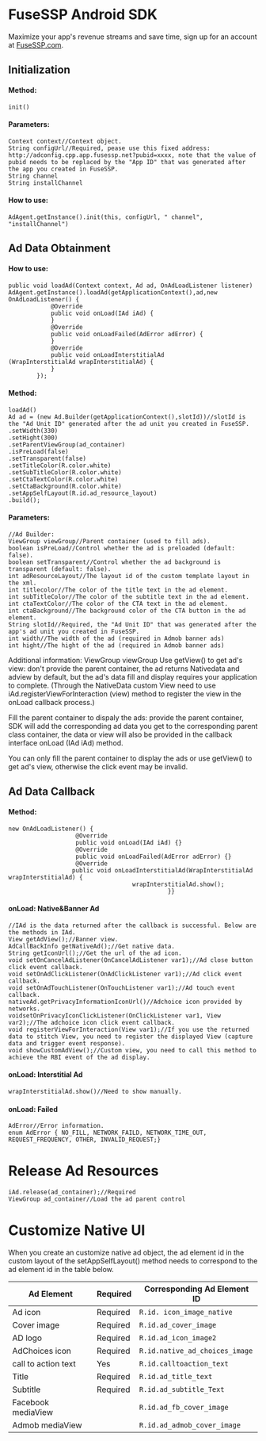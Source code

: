# FuseSSP Android SDK

Maximize your app's revenue streams and save time, sign up for an account at [FuseSSP.com](http://fusessp.com).


## Initialization

#### Method:
```
init()
```
#### Parameters:
```
Context context//Context object.
String configUrl//Required, pease use this fixed address: http://adconfig.cpp.app.fusessp.net?pubid=xxxx, note that the value of pubid needs to be replaced by the "App ID" that was generated after the app you created in FuseSSP.
String channel
String installChannel
```
#### How to use:
```
AdAgent.getInstance().init(this, configUrl, " channel", "installChannel")
```

## Ad Data Obtainment
#### How to use:
```
public void loadAd(Context context, Ad ad, OnAdLoadListener listener)
AdAgent.getInstance().loadAd(getApplicationContext(),ad,new OnAdLoadListener() {
            @Override
            public void onLoad(IAd iAd) {
            }
            @Override
            public void onLoadFailed(AdError adError) {
            }
            @Override
            public void onLoadInterstitialAd
(WrapInterstitialAd wrapInterstitialAd) {                   
            }
        });
```
#### Method:
```
loadAd()
Ad ad = (new Ad.Builder(getApplicationContext(),slotId))//slotId is the "Ad Unit ID" generated after the ad unit you created in FuseSSP.
.setWidth(330)
.setHight(300)
.setParentViewGroup(ad_container)
.isPreLoad(false)
.setTransparent(false)
.setTitleColor(R.color.white)
.setSubTitleColor(R.color.white)
.setCtaTextColor(R.color.white)
.setCtaBackground(R.color.white)
.setAppSelfLayout(R.id.ad_resource_layout)
.build();
```
#### Parameters:
```
//Ad Builder:
ViewGroup viewGroup//Parent container (used to fill ads).
boolean isPreLoad//Control whether the ad is preloaded (default: false).
boolean setTransparent//Control whether the ad background is transparent (default: false).
int adResourceLayout//The layout id of the custom template layout in the xml.  
int titlecolor//The color of the title text in the ad element.
int subTitleColor//The color of the subtitle text in the ad element.
int ctaTextColor//The color of the CTA text in the ad element.
int ctaBackground//The background color of the CTA button in the ad element.
String slotId//Required, the "Ad Unit ID" that was generated after the app's ad unit you created in FuseSSP.
int width//The width of the ad (required in Admob banner ads)
int hight//The hight of the ad (required in Admob banner ads)
```
Additional information: ViewGroup viewGroup
Use getView() to get ad's view: don't provide the parent container, the ad returns Nativedata and adview by default, but the ad's data fill and display requires your application to complete. (Through the NativeData custom View need to use iAd.registerViewForInteraction (view) method to register the view in the onLoad callback process.)

Fill the parent container to dispaly the ads: provide the parent container, SDK will add the corresponding ad data you get to the corresponding parent class container, the data or view will also be provided in the callback interface onLoad (IAd iAd) method.

You can only fill the parent container to display the ads or use getView() to get ad's view, otherwise the click event may be invalid.

## Ad Data Callback
#### Method:
```
new OnAdLoadListener() {
                   @Override
                   public void onLoad(IAd iAd) {}
                   @Override
                   public void onLoadFailed(AdError adError) {}
                   @Override
                  public void onLoadInterstitialAd(WrapInterstitialAd wrapInterstitialAd) {
                                   wrapInterstitialAd.show();
                                             }}
```
#### onLoad: Native&Banner Ad
```
//IAd is the data returned after the callback is successful. Below are the methods in IAd.
View getAdView();//Banner view.
AdCallBackInfo getNativeAd();//Get native data.
String getIconUrl();//Get the url of the ad icon.
void setOnCancelAdListener(OnCancelAdListener var1);//Ad close button click event callback.
void setOnAdClickListener(OnAdClickListener var1);//Ad click event callback.
void setOnAdTouchListener(OnTouchListener var1);//Ad touch event callback.
nativeAd.getPrivacyInformationIconUrl()//Adchoice icon provided by networks.
voidsetOnPrivacyIconClickListener(OnClickListener var1, View var2);//The adchoice icon click event callback.
void registerViewForInteraction(View var1);//If you use the returned data to stitch View, you need to register the displayed View (capture data and trigger event response).
void showCustomAdView();//Custom view, you need to call this method to achieve the RBI event of the ad display.
```
#### onLoad: Interstitial Ad
```
wrapInterstitialAd.show()//Need to show manually.
```
#### onLoad: Failed 
```
AdError//Error information.
enum AdError { NO_FILL, NETWORK_FAILD, NETWORK_TIME_OUT, REQUEST_FREQUENCY, OTHER, INVALID_REQUEST;}
```

# Release Ad Resources
```
iAd.release(ad_container);//Required
ViewGroup ad_container//Load the ad parent control
```

# Customize Native UI
When you create an customize native ad object, the ad element id in the custom layout of the setAppSelfLayout() method needs to correspond to the ad element id in the table below.

|Ad Element | Required | Corresponding Ad Element ID |
|----------|----------|----------|
|Ad icon|Required|`R.id. icon_image_native`|
|Cover image|Required|`R.id.ad_cover_image`|
|AD logo|Required|`R.id.ad_icon_image2`|
|AdChoices icon|Required|`R.id.native_ad_choices_image`|
|call to action text|Yes|`R.id.calltoaction_text`|
|Title|Required|`R.id.ad_title_text`|
|Subtitle|Required|`R.id.ad_subtitle_Text`|
|Facebook mediaView||`R.id.ad_fb_cover_image`|
|Admob mediaView||`R.id.ad_admob_cover_image`|
